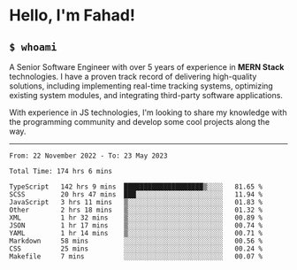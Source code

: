 <h1>Hello, I'm Fahad!</h1>

<h2><code>$ whoami</code></h2>

A Senior Software Engineer with over 5 years of experience in **MERN Stack** technologies. I have a proven track record of delivering high-quality solutions, including implementing real-time tracking systems, optimizing existing system modules, and integrating third-party software applications.

With experience in JS technologies, I'm looking to share my knowledge with the programming community and develop some cool projects along the way.

---

<!--START_SECTION:waka-->

```text
From: 22 November 2022 - To: 23 May 2023

Total Time: 174 hrs 6 mins

TypeScript   142 hrs 9 mins  ████████████████████▒░░░░   81.65 %
SCSS         20 hrs 47 mins  ███░░░░░░░░░░░░░░░░░░░░░░   11.94 %
JavaScript   3 hrs 11 mins   ▒░░░░░░░░░░░░░░░░░░░░░░░░   01.83 %
Other        2 hrs 18 mins   ▒░░░░░░░░░░░░░░░░░░░░░░░░   01.32 %
XML          1 hr 32 mins    ▒░░░░░░░░░░░░░░░░░░░░░░░░   00.89 %
JSON         1 hr 17 mins    ▒░░░░░░░░░░░░░░░░░░░░░░░░   00.74 %
YAML         1 hr 14 mins    ▒░░░░░░░░░░░░░░░░░░░░░░░░   00.71 %
Markdown     58 mins         ░░░░░░░░░░░░░░░░░░░░░░░░░   00.56 %
CSS          25 mins         ░░░░░░░░░░░░░░░░░░░░░░░░░   00.24 %
Makefile     7 mins          ░░░░░░░░░░░░░░░░░░░░░░░░░   00.07 %
```

<!--END_SECTION:waka-->

<!--
**heyFahad/heyFahad** is a ✨ _special_ ✨ repository because its `README.md` (this file) appears on your GitHub profile.

Here are some ideas to get you started:

- 🔭 I’m currently working on ...
- 🌱 I’m currently learning ...
- 👯 I’m looking to collaborate on ...
- 🤔 I’m looking for help with ...
- 💬 Ask me about ...
- 📫 How to reach me: ...
- 😄 Pronouns: ...
- ⚡ Fun fact: ...
-->
